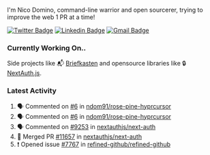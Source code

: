 
I'm Nico Domino, command-line warrior and open sourcerer, trying to improve the web 1 PR at a time!

[![Twitter Badge](https://img.shields.io/badge/-@ndom91-1ca0f1?style=flat-square&labelColor=1ca0f1&logo=twitter&logoColor=white&link=https://twitter.com/ndom91)](https://twitter.com/ndom91) [![Linkedin Badge](https://img.shields.io/badge/-ndom91-blue?style=flat-square&logo=Linkedin&logoColor=white&link=https://www.linkedin.com/in/ndom91/)](https://www.linkedin.com/in/ndom91/) [![Gmail Badge](https://img.shields.io/badge/-yo@ndo.dev-c14438?style=flat-square&logo=mail.ru&logoColor=white&link=mailto:yo@ndo.dev)](mailto:yo@ndo.dev)

### Currently Working On..

Side projects like 📬 [Briefkasten](https://briefkastenhq.com) and opensource libraries like 🔒 [NextAuth.js](https://github.com/nextauthjs/next-auth).

<!--START_SECTION_PROFILE_VIEWS:readme-info-->
<!--END_SECTION_PROFILE_VIEWS:readme-info-->

<!--START_SECTION_DAILY_COMMIT:readme-info-->
<!--END_SECTION_DAILY_COMMIT:readme-info-->

<!--START_SECTION_WEEKLY_COMMIT:readme-info-->
<!--END_SECTION_WEEKLY_COMMIT:readme-info-->

### Latest Activity

<!--START_SECTION:activity-->
1. 🗣 Commented on [#6](https://github.com/ndom91/rose-pine-hyprcursor/issues/6#issuecomment-2316174008) in [ndom91/rose-pine-hyprcursor](https://github.com/ndom91/rose-pine-hyprcursor)
2. 🗣 Commented on [#6](https://github.com/ndom91/rose-pine-hyprcursor/issues/6#issuecomment-2316170767) in [ndom91/rose-pine-hyprcursor](https://github.com/ndom91/rose-pine-hyprcursor)
3. 🗣 Commented on [#9253](https://github.com/nextauthjs/next-auth/issues/9253#issuecomment-2316153248) in [nextauthjs/next-auth](https://github.com/nextauthjs/next-auth)
4. 🎉 Merged PR [#11657](https://github.com/nextauthjs/next-auth/pull/11657) in [nextauthjs/next-auth](https://github.com/nextauthjs/next-auth)
5. ❗ Opened issue [#7767](https://github.com/refined-github/refined-github/issues/7767) in [refined-github/refined-github](https://github.com/refined-github/refined-github)
<!--END_SECTION:activity-->

